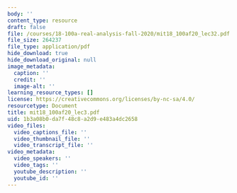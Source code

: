 ```yaml
---
body: ''
content_type: resource
draft: false
file: /courses/18-100a-real-analysis-fall-2020/mit18_100af20_lec32.pdf
file_size: 264237
file_type: application/pdf
hide_download: true
hide_download_original: null
image_metadata:
  caption: ''
  credit: ''
  image-alt: ''
learning_resource_types: []
license: https://creativecommons.org/licenses/by-nc-sa/4.0/
resourcetype: Document
title: mit18_100af20_lec3.pdf
uid: 1b3a08b0-da7f-48c8-a2d9-e483a4dc2658
video_files:
  video_captions_file: ''
  video_thumbnail_file: ''
  video_transcript_file: ''
video_metadata:
  video_speakers: ''
  video_tags: ''
  youtube_description: ''
  youtube_id: ''
---
```

